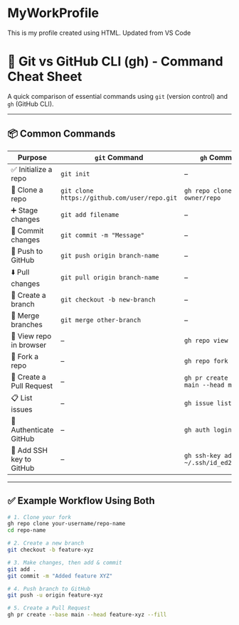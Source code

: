 # MyWorkProfile
This is my profile created using HTML. Updated from VS Code

# 🧾 Git vs GitHub CLI (gh) - Command Cheat Sheet

A quick comparison of essential commands using `git` (version control) and `gh` (GitHub CLI).

---

## 📦 Common Commands

| **Purpose**                | `git` Command                              | `gh` Command                                  |
|----------------------------|---------------------------------------------|-----------------------------------------------|
| ✅ Initialize a repo       | `git init`                                  | –                                             |
| 🧬 Clone a repo            | `git clone https://github.com/user/repo.git`| `gh repo clone owner/repo`                    |
| ➕ Stage changes           | `git add filename`                          | –                                             |
| 💾 Commit changes         | `git commit -m "Message"`                   | –                                             |
| 🔄 Push to GitHub         | `git push origin branch-name`               | –                                             |
| ⬇️ Pull changes           | `git pull origin branch-name`               | –                                             |
| 🌿 Create a branch         | `git checkout -b new-branch`                | –                                             |
| 🔁 Merge branches         | `git merge other-branch`                    | –                                             |
| 🚀 View repo in browser   | –                                           | `gh repo view --web`                          |
| 🍴 Fork a repo            | –                                           | `gh repo fork`                                |
| 🧪 Create a Pull Request  | –                                           | `gh pr create --base main --head my-branch`   |
| 📋 List issues            | –                                           | `gh issue list`                               |
| 🔐 Authenticate GitHub    | –                                           | `gh auth login`                               |
| 🔑 Add SSH key to GitHub  | –                                           | `gh ssh-key add ~/.ssh/id_ed25519.pub`        |

---

## ✅ Example Workflow Using Both

```bash
# 1. Clone your fork
gh repo clone your-username/repo-name
cd repo-name

# 2. Create a new branch
git checkout -b feature-xyz

# 3. Make changes, then add & commit
git add .
git commit -m "Added feature XYZ"

# 4. Push branch to GitHub
git push -u origin feature-xyz

# 5. Create a Pull Request
gh pr create --base main --head feature-xyz --fill
